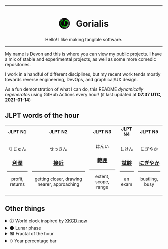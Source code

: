 ***

<h1 align="center">
<sub>
    <img src="readme/resources/avatar.png" height="36">
</sub>
&nbsp;
Gorialis
</h1>
<p align="center">
Hello! I like making tangible software.
</p>

***

My name is Devon and this is where you can view my public projects. I have a mix of stable and experimental projects, as well as some more comedic repositories.

I work in a handful of different disciplines, but my recent work tends mostly towards reverse engineering, DevOps, and graphical/UX design.

As a fun demonstration of what I can do, this README *dynamically regenerates* using GitHub Actions every hour! (it last updated at **07:37 UTC, 2021-01-14**)

<h2>JLPT words of the hour</h2>
<table>
    <tr>
        <th>JLPT N1</th>
        <th>JLPT N2</th>
        <th>JLPT N3</th>
        <th>JLPT N4</th>
        <th>JLPT N5</th>
    </tr>
    <tr>
        <td>
            <p align="center">りじゅん</p>
            <h3 align="center"><b><a href="https://jisho.org/search/%E5%88%A9%E6%BD%A4">利潤</a></b></h3>
            <hr>
            <p align="center">profit,<wbr> returns</p>
        </td>
        <td>
            <p align="center">せっきん</p>
            <h3 align="center"><b><a href="https://jisho.org/search/%E6%8E%A5%E8%BF%91">接近</a></b></h3>
            <hr>
            <p align="center">getting closer,<wbr> drawing nearer,<wbr> approaching</p>
        </td>
        <td>
            <p align="center">はんい</p>
            <h3 align="center"><b><a href="https://jisho.org/search/%E7%AF%84%E5%9B%B2">範囲</a></b></h3>
            <hr>
            <p align="center">extent,<wbr> scope,<wbr> range</p>
        </td>
        <td>
            <p align="center">しけん</p>
            <h3 align="center"><b><a href="https://jisho.org/search/%E8%A9%A6%E9%A8%93">試験</a></b></h3>
            <hr>
            <p align="center">an exam</p>
        </td>
        <td>
            <p align="center">にぎやか</p>
            <h3 align="center"><b><a href="https://jisho.org/search/%E3%81%AB%E3%81%8E%E3%82%84%E3%81%8B">にぎやか</a></b></h3>
            <hr>
            <p align="center">bustling,<wbr> busy</p>
        </td>
    </tr>
</table>

<h2>Other things</h2>
<details>
<summary>🕖  World clock inspired by <a href="https://xkcd.com/now">XKCD now</a></summary>

> <img src="generated/now.png" width="512">

</details>
<details>
<summary>🌑 Lunar phase</summary>

The moon is approximately 5.80% through its phase (New Moon).

</details>
<details>
<summary>&#x1f5bc; Fractal of the hour</summary>

> <img src="generated/fractal.png" width="512">

</details>
<details>
<summary>&#x23f2; Year percentage bar</summary>
<pre><code>2021 [▁▁▁▁▁▁▁▁▁▁▁▁▁▁▁▁▁▁▁▁] 3.65%</code></pre>
</details>
